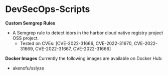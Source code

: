 # DevSecOps-Scripts
**Custom Semgrep Rules**
- A Semgrep rule to detect idors in the harbor cloud native registry project OSS project.
  - Tested on CVEs: [CVE-2022-31666, CVE-2022-31670, CVE-2022-31669, CVE-2022-31667, CVE-2022-31666]

**Docker Images**
Currently the following images are available on Docker Hub:
  - akenofu/sslyze

